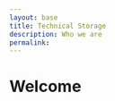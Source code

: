 ```yaml
---
layout: base 
title: Technical Storage
description: Who we are
permalink: 
---
```


<h1>Welcome</h1>

